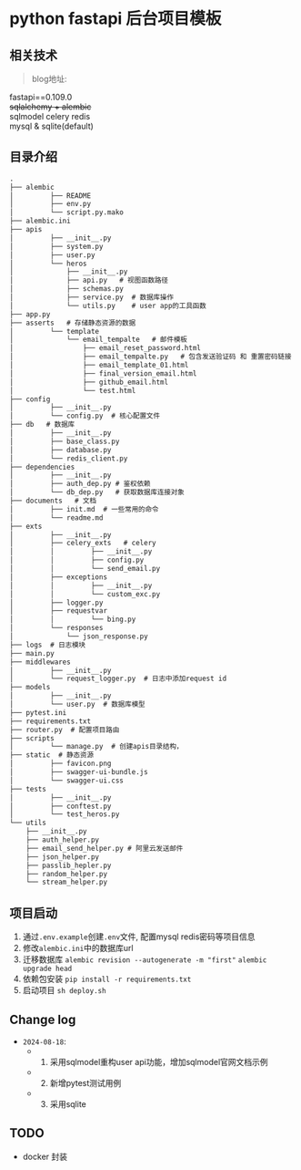 # python fastapi 后台项目模板
## 相关技术
> blog地址: 

fastapi==0.109.0  
~~sqlalchemy + alembic~~  
sqlmodel
celery redis  
mysql & sqlite(default)
  

## 目录介绍
```markdown
.
├── alembic
│         ├── README
│         ├── env.py
│         └── script.py.mako
├── alembic.ini  
├── apis
│         ├── __init__.py
│         ├── system.py 
│         ├── user.py 
│         └── heros
│             ├── __init__.py
│             ├── api.py   # 视图函数路径
│             ├── schemas.py
│             ├── service.py  # 数据库操作
│             └── utils.py    # user app的工具函数
├── app.py  
├── asserts   # 存储静态资源的数据
│         └── template  
│             └── email_tempalte   # 邮件模板
│                 ├── email_reset_password.html
│                 ├── email_tempalte.py   # 包含发送验证码 和 重置密码链接
│                 ├── email_template_01.html
│                 ├── final_version_email.html
│                 ├── github_email.html
│                 └── test.html
├── config
│         ├── __init__.py
│         └── config.py  # 核心配置文件
├── db   # 数据库
│         ├── __init__.py
│         ├── base_class.py
│         ├── database.py
│         └── redis_client.py 
├── dependencies
│         ├── __init__.py
│         ├── auth_dep.py # 鉴权依赖
│         └── db_dep.py   # 获取数据库连接对象
├── documents   # 文档
│         ├── init.md  # 一些常用的命令
│         └── readme.md
├── exts
│         ├── __init__.py
│         ├── celery_exts   # celery
│         │         ├── __init__.py
│         │         ├── config.py
│         │         └── send_email.py
│         ├── exceptions
│         │         ├── __init__.py
│         │         └── custom_exc.py
│         ├── logger.py
│         ├── requestvar
│         │         └── bing.py
│         └── responses
│             └── json_response.py
├── logs  # 日志模块
├── main.py
├── middlewares
│         ├── __init__.py
│         └── request_logger.py  # 日志中添加request id
├── models
│         ├── __init__.py
│         └── user.py  # 数据库模型
├── pytest.ini
├── requirements.txt 
├── router.py  # 配置项目路由
├── scripts
│         └── manage.py  # 创建apis目录结构，
├── static  # 静态资源
│         ├── favicon.png
│         ├── swagger-ui-bundle.js
│         └── swagger-ui.css
├── tests  
│         ├── __init__.py
│         ├── conftest.py
│         └── test_heros.py
└── utils
    ├── __init__.py
    ├── auth_helper.py
    ├── email_send_helper.py # 阿里云发送邮件
    ├── json_helper.py
    ├── passlib_hepler.py
    ├── random_helper.py
    └── stream_helper.py
```


## 项目启动
1. 通过`.env.example`创建`.env`文件, 配置mysql redis密码等项目信息
2. 修改`alembic.ini`中的数据库url
3. 迁移数据库 `alembic revision --autogenerate -m "first"`  `alembic upgrade head`
4. 依赖包安装 `pip install -r requirements.txt`
5. 启动项目 `sh deploy.sh`

## Change log  
- `2024-08-18`:  
  - 1. 采用sqlmodel重构user api功能，增加sqlmodel官网文档示例
  - 2. 新增pytest测试用例
  - 3. 采用sqlite


## TODO
- docker 封装